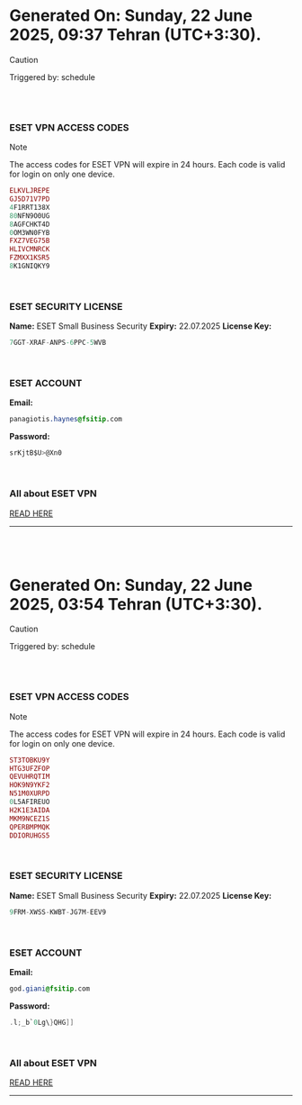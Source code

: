 # Generated On: Sunday, 22 June 2025, 09:37 Tehran (UTC+3:30).

> [!CAUTION]
> Triggered by: schedule

<br><br>

### ESET VPN ACCESS CODES

> [!NOTE]
> The access codes for ESET VPN will expire in 24 hours.
> Each code is valid for login on only one device.

```ruby
ELKVLJREPE
GJ5D71V7PD
4F1RRT138X
80NFN9O0UG
8AGFCHKT4D
0OM3WN0FYB
FXZ7VEG75B
HLIVCMNRCK
FZMXX1KSR5
8K1GNIQKY9
```

<br>

### ESET SECURITY LICENSE

**Name:** ESET Small Business Security
**Expiry:** 22.07.2025
**License Key:**

```POV-Ray SDL
7GGT-XRAF-ANPS-6PPC-5WVB
```

<br>

### ESET ACCOUNT

**Email:**

```CSS
panagiotis.haynes@fsitip.com
```

**Password:**

```POV-Ray SDL
srKjtB$U>@Xn0
```

<br>

### All about ESET VPN

[READ HERE](https://t.me/F_NiREvil/2113)

---

<br><br>

# Generated On: Sunday, 22 June 2025, 03:54 Tehran (UTC+3:30).

> [!CAUTION]
> Triggered by: schedule

<br><br>

### ESET VPN ACCESS CODES

> [!NOTE]
> The access codes for ESET VPN will expire in 24 hours.
> Each code is valid for login on only one device.

```ruby
ST3TOBKU9Y
HTG3UFZFOP
QEVUHRQTIM
HOK9N9YKF2
N51M0XURPD
0L5AFIREUO
H2K1E3AIDA
MKM9NCEZ1S
QPERBMPMQK
DDIORUHGS5
```

<br>

### ESET SECURITY LICENSE

**Name:** ESET Small Business Security
**Expiry:** 22.07.2025
**License Key:**

```POV-Ray SDL
9FRM-XWSS-KWBT-JG7M-EEV9
```

<br>

### ESET ACCOUNT

**Email:**

```CSS
god.giani@fsitip.com
```

**Password:**

```POV-Ray SDL
.l;_b`0Lg\}QHG]]
```

<br>

### All about ESET VPN

[READ HERE](https://t.me/F_NiREvil/2113)

---

<br><br>

